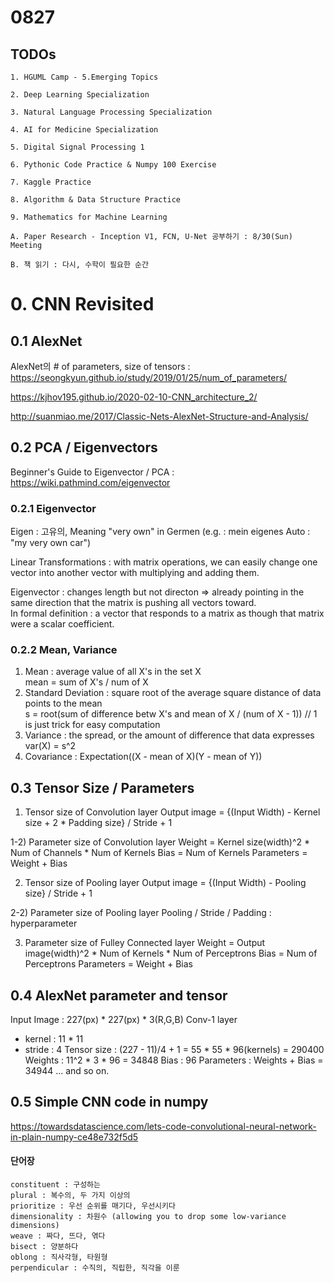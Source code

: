# 0827
## TODOs
```
1. HGUML Camp - 5.Emerging Topics

2. Deep Learning Specialization

3. Natural Language Processing Specialization

4. AI for Medicine Specialization

5. Digital Signal Processing 1

6. Pythonic Code Practice & Numpy 100 Exercise

7. Kaggle Practice

8. Algorithm & Data Structure Practice

9. Mathematics for Machine Learning

A. Paper Research - Inception V1, FCN, U-Net 공부하기 : 8/30(Sun) Meeting

B. 책 읽기 : 다시, 수학이 필요한 순간
```

# 0. CNN Revisited

## 0.1 AlexNet
AlexNet의 # of parameters, size of tensors : https://seongkyun.github.io/study/2019/01/25/num_of_parameters/

https://kjhov195.github.io/2020-02-10-CNN_architecture_2/

http://suanmiao.me/2017/Classic-Nets-AlexNet-Structure-and-Analysis/

## 0.2 PCA / Eigenvectors
Beginner's Guide to Eigenvector / PCA : https://wiki.pathmind.com/eigenvector

### 0.2.1 Eigenvector
Eigen : 고유의, Meaning "very own" in Germen (e.g. : mein eigenes Auto : "my very own car")

Linear Transformations : with matrix operations, we can easily change one vector into another vector with multiplying and adding them.

Eigenvector : changes length but not directon
 => already pointing in the same direction that the matrix is pushing all vectors toward.
<br>In formal definition : a vector that responds to a matrix as though that matrix were a scalar coefficient.

### 0.2.2 Mean, Variance
1) Mean : average value of all X's in the set X <br>
mean = sum of X's / num of X <br>
2) Standard Deviation : square root of the average square distance of data points to the mean <br>
s = root(sum of difference betw X's and mean of X / (num of X - 1)) // 1 is just trick for easy computation <br>
3) Variance : the spread, or the amount of difference that data expresses <br>
var(X) = s^2 <br>
4) Covariance : Expectation((X - mean of X)(Y - mean of Y))

## 0.3 Tensor Size / Parameters
1) Tensor size of Convolution layer
Output image = {(Input Width) - Kernel size + 2 * Padding size} / Stride + 1

1-2) Parameter size of Convolution layer
Weight = Kernel size(width)^2 * Num of Channels * Num of Kernels
Bias = Num of Kernels
Parameters = Weight + Bias

2) Tensor size of Pooling layer
Output image = {(Input Width) - Pooling size} / Stride + 1

2-2) Parameter size of Pooling layer
Pooling / Stride / Padding : hyperparameter

3) Parameter size of Fulley Connected layer
Weight = Output image(width)^2 * Num of Kernels * Num of Perceptrons
Bias = Num of Perceptrons
Parameters = Weight + Bias

## 0.4 AlexNet parameter and tensor
Input Image : 227(px) * 227(px) * 3(R,G,B)
Conv-1 layer
 - kernel : 11 * 11
 - stride : 4
 Tensor size : (227 - 11)/4 + 1 = 55 * 55 * 96(kernels) = 290400
 Weights : 11^2 * 3 * 96 = 34848
 Bias : 96
 Parameters : Weights + Bias = 34944
... and so on.

## 0.5 Simple CNN code in numpy
https://towardsdatascience.com/lets-code-convolutional-neural-network-in-plain-numpy-ce48e732f5d5

#### 단어장
```
constituent : 구성하는
plural : 복수의, 두 가지 이상의
prioritize : 우선 순위를 매기다, 우선시키다
dimensionality : 차원수 (allowing you to drop some low-variance dimensions)
weave : 짜다, 뜨다, 엮다
bisect : 양분하다
oblong : 직사각형, 타원형
perpendicular : 수직의, 직립한, 직각을 이룬

```